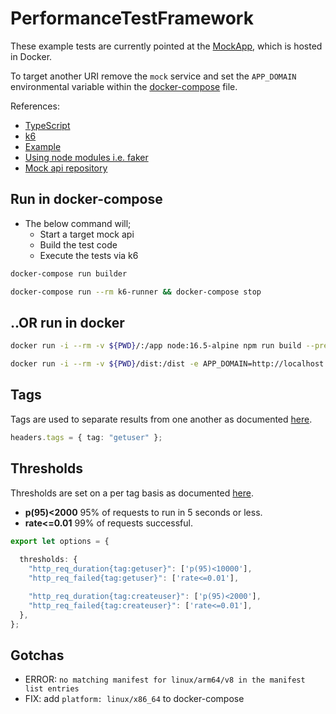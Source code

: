 # PerformanceTestFramework

These example tests are currently pointed at the [MockApp](MockApp), which is hosted in Docker.

To target another URI remove the ``mock`` service and set the ``APP_DOMAIN`` environmental variable within the [docker-compose](docker-compose.yaml) file.

References:

- [TypeScript](https://www.typescriptlang.org/)
- [k6](https://k6.io/)
- [Example](https://github.com/go-automate/k6-typescript-framework)
- [Using node modules i.e. faker](https://github.com/k6io/template-es6)
- [Mock api repository](https://github.com/chrispsheehan/simple-mock)

## Run in docker-compose

- The below command will;
  - Start a target mock api
  - Build the test code
  - Execute the tests via k6

```bash
docker-compose run builder

docker-compose run --rm k6-runner && docker-compose stop
```

## ..OR run in docker

```bash
docker run -i --rm -v ${PWD}/:/app node:16.5-alpine npm run build --prefix /app

docker run -i --rm -v ${PWD}/dist:/dist -e APP_DOMAIN=http://localhost:8080 loadimpact/k6 run /dist/tests.js --config /dist/options/smoke.json
```

## Tags

Tags are used to separate results from one another as documented [here](https://k6.io/docs/using-k6/tags-and-groups/#tags).

```ts
headers.tags = { tag: "getuser" };
```

## Thresholds

Thresholds are set on a per tag basis as documented [here](https://k6.io/docs/using-k6/thresholds/#thresholds-on-tags).

- **p(95)<2000** 95% of requests to run in 5 seconds or less.
- **rate<=0.01** 99% of requests successful.

```ts
export let options = {
  
  thresholds: {
    "http_req_duration{tag:getuser}": ['p(95)<10000'],
    "http_req_failed{tag:getuser}": ['rate<=0.01'],

    "http_req_duration{tag:createuser}": ['p(95)<2000'],
    "http_req_failed{tag:createuser}": ['rate<=0.01'],    
  },
};
```

## Gotchas

- ERROR: `no matching manifest for linux/arm64/v8 in the manifest list entries`
- FIX: add `platform: linux/x86_64` to docker-compose
